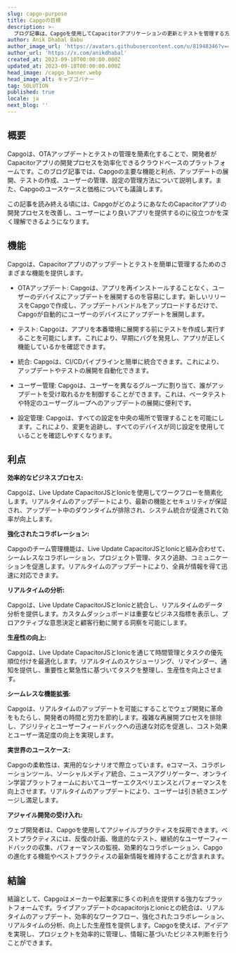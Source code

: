 ```yaml
---
slug: capgo-purpose
title: Capgoの目標
description: >-
  ブログ記事は、Capgoを使用してCapacitorアプリケーションの更新とテストを管理する方法について、開発者のための包括的なガイドとして説明されるべきです。
author: Anik Dhabal Babu
author_image_url: 'https://avatars.githubusercontent.com/u/81948346?v=4'
author_url: 'https://x.com/anikdhabal'
created_at: 2023-09-10T00:00:00.000Z
updated_at: 2023-09-10T00:00:00.000Z
head_image: /capgo_banner.webp
head_image_alt: キャプゴバナー
tag: SOLUTION
published: true
locale: ja
next_blog: ''
---
```


## 概要

Capgoは、OTAアップデートとテストの管理を簡素化することで、開発者がCapacitorアプリの開発プロセスを効率化できるクラウドベースのプラットフォームです。このブログ記事では、Capgoの主要な機能と利点、アップデートの展開、テストの作成、ユーザーの管理、設定の管理方法について説明します。また、Capgoのユースケースと価格についても議論します。

この記事を読み終える頃には、CapgoがどのようにあなたのCapacitorアプリの開発プロセスを改善し、ユーザーにより良いアプリを提供するのに役立つかを深く理解できるようになります。

## 機能

Capgoは、Capacitorアプリのアップデートとテストを簡単に管理するためのさまざまな機能を提供します。

* OTAアップデート: Capgoは、アプリを再インストールすることなく、ユーザーのデバイスにアップデートを展開するのを容易にします。新しいリリースをCapgoで作成し、アップデートバンドルをアップロードするだけで、Capgoが自動的にユーザーのデバイスにアップデートを展開します。

* テスト: Capgoは、アプリを本番環境に展開する前にテストを作成し実行することを可能にします。これにより、早期にバグを発見し、アプリが正しく機能しているかを確認できます。

* 統合: Capgoは、CI/CDパイプラインと簡単に統合できます。これにより、アップデートやテストの展開を自動化できます。

* ユーザー管理: Capgoは、ユーザーを異なるグループに割り当て、誰がアップデートを受け取れるかを制御することができます。これは、ベータテストや特定のユーザーグループへのアップデートの展開に便利です。

* 設定管理: Capgoは、すべての設定を中央の場所で管理することを可能にします。これにより、変更を追跡し、すべてのデバイスが同じ設定を使用していることを確認しやすくなります。

## 利点

**効率的なビジネスプロセス:** 

Capgoは、Live Update CapacitorJSとIonicを使用してワークフローを簡素化します。リアルタイムのアップデートにより、最新の機能とセキュリティが保証され、アップデート中のダウンタイムが排除され、システム統合が促進されて効率が向上します。

**強化されたコラボレーション:** 

Capgoのチーム管理機能は、Live Update CapacitorJSとIonicと組み合わせて、シームレスなコラボレーション、プロジェクト管理、タスク追跡、コミュニケーションを促進します。リアルタイムのアップデートにより、全員が情報を得て迅速に対応できます。

**リアルタイムの分析:** 

Capgoは、Live Update CapacitorJSとIonicと統合し、リアルタイムのデータ分析を提供します。カスタムダッシュボードは重要なビジネス指標を表示し、プロアクティブな意思決定と顧客行動に関する洞察を可能にします。

**生産性の向上:**

Capgoは、Live Update CapacitorJSとIonicを通じて時間管理とタスクの優先順位付けを最適化します。リアルタイムのスケジューリング、リマインダー、通知を提供し、重要性と緊急性に基づいてタスクを整理し、生産性を向上させます。

**シームレスな機能拡張:** 

Capgoは、リアルタイムのアップデートを可能にすることでウェブ開発に革命をもたらし、開発者の時間と労力を節約します。複雑な再展開プロセスを排除し、アジリティとユーザーフィードバックへの迅速な対応を促進し、コスト効果とユーザー満足度の向上を実現します。

**実世界のユースケース:**

Capgoの柔軟性は、実用的なシナリオで際立っています。eコマース、コラボレーションツール、ソーシャルメディア統合、ニュースアグリゲーター、オンライン学習プラットフォームにおいてユーザーエクスペリエンスとパフォーマンスを向上させます。リアルタイムのアップデートにより、ユーザーは引き続きエンゲージし満足します。

**アジャイル開発の受け入れ:** 

ウェブ開発者は、Capgoを使用してアジャイルプラクティスを採用できます。ベストプラクティスには、反復の計画、徹底的なテスト、継続的なユーザーフィードバックの収集、パフォーマンスの監視、効果的なコラボレーション、Capgoの進化する機能やベストプラクティスの最新情報を維持することが含まれます。

## 結論

結論として、Capgoはメーカーや起業家に多くの利点を提供する強力なプラットフォームです。ライブアップデートのcapacitorjsとionicとの統合は、リアルタイムのアップデート、効率的なワークフロー、強化されたコラボレーション、リアルタイムの分析、向上した生産性を提供します。Capgoを使えば、アイデアを実現し、プロジェクトを効率的に管理し、情報に基づいたビジネス判断を行うことができます。